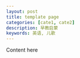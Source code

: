 ```yaml
---
layout: post
title: template page
categories: [cate1, cate2]
description: 早教启蒙
keywords: 英语, 儿歌
---
```


Content here
